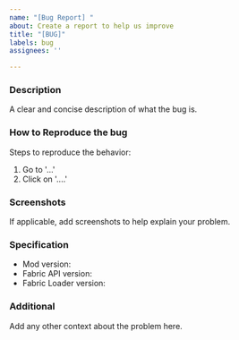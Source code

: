 ```yaml
---
name: "[Bug Report] "
about: Create a report to help us improve
title: "[BUG]"
labels: bug
assignees: ''

---
```


### Description
A clear and concise description of what the bug is.

### How to Reproduce the bug
Steps to reproduce the behavior:
1. Go to '...'
2. Click on '....'

### Screenshots
If applicable, add screenshots to help explain your problem.

### Specification
 - Mod version: 
 - Fabric API version:
 - Fabric Loader version: 

### Additional
Add any other context about the problem here.
